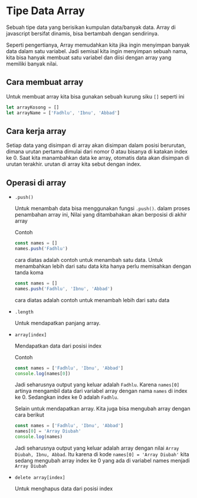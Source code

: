 # Tipe Data Array

Sebuah tipe data yang berisikan kumpulan data/banyak data. Array di javascript bersifat dinamis, bisa bertambah dengan sendirinya.

Seperti pengertianya, Array memudahkan kita jika ingin menyimpan banyak data dalam satu variabel. Jadi semisal kita ingin menyimpan sebuah nama, kita bisa hanyak membuat satu variabel dan diisi dengan array yang memiliki banyak nilai.

## Cara membuat array

Untuk membuat array kita bisa gunakan sebuah kurung siku `[]` seperti ini

```js
let arrayKosong = []
let arrayName = ['Fadhlu', 'Ibnu', 'Abbad']
```

## Cara kerja array

Setiap data yang disimpan di array akan disimpan dalam posisi berurutan, dimana urutan pertama dimulai dari nomor 0 atau bisanya di katakan index ke 0. Saat kita manambahkan data ke array, otomatis data akan disimpan di urutan terakhir. urutan di array kita sebut dengan index.


## Operasi di array

- `.push()`

    Untuk menambah data bisa menggunakan fungsi `.push()`. dalam proses penambahan array ini, Nilai yang ditambahakan akan berposisi di akhir array

    Contoh

    ```js
    const names = []
    names.push('Fadhlu')
    ```

    cara diatas adalah contoh untuk menambah satu data. Untuk menambahkan lebih dari satu data kita hanya perlu memisahkan dengan tanda koma

    ```js
    const names = []
    names.push('Fadhlu', 'Ibnu', 'Abbad')
    ```

    cara diatas adalah contoh untuk menambah lebih dari satu data

- `.length`

    Untuk mendapatkan panjang array. 

- `array[index]`

    Mendapatkan data dari posisi index

    Contoh

    ```js
    const names = ['Fadhlu', 'Ibnu', 'Abbad']
    console.log(names[0])
    ```

    Jadi seharusnya output yang keluar adalah `Fadhlu`. Karena `names[0]` artinya mengambil data dari variabel array dengan nama `names` di index ke 0. Sedangkan index ke 0 adalah `Fadhlu`.

    Selain untuk mendapatkan array. Kita juga bisa mengubah array dengan cara berikut

    ```js
    const names = ['Fadhlu', 'Ibnu', 'Abbad']
    names[0] = 'Array Diubah' 
    console.log(names)
    ```

    Jadi seharusnya output yang keluar adalah array dengan nilai `Array Diubah, Ibnu, Abbad`. Itu karena di kode `names[0] = 'Array Diubah'` kita sedang mengubah array index ke 0 yang ada di variabel names menjadi `Array Diubah`

- `delete array[index]`

    Untuk menghapus data dari posisi index